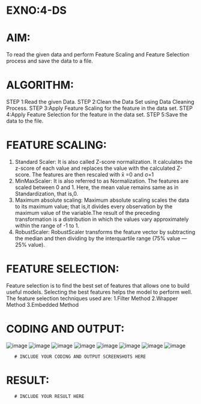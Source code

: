 # EXNO:4-DS
# AIM:
To read the given data and perform Feature Scaling and Feature Selection process and save the
data to a file.

# ALGORITHM:
STEP 1:Read the given Data.
STEP 2:Clean the Data Set using Data Cleaning Process.
STEP 3:Apply Feature Scaling for the feature in the data set.
STEP 4:Apply Feature Selection for the feature in the data set.
STEP 5:Save the data to the file.

# FEATURE SCALING:
1. Standard Scaler: It is also called Z-score normalization. It calculates the z-score of each value and replaces the value with the calculated Z-score. The features are then rescaled with x̄ =0 and σ=1
2. MinMaxScaler: It is also referred to as Normalization. The features are scaled between 0 and 1. Here, the mean value remains same as in Standardization, that is,0.
3. Maximum absolute scaling: Maximum absolute scaling scales the data to its maximum value; that is,it divides every observation by the maximum value of the variable.The result of the preceding transformation is a distribution in which the values vary approximately within the range of -1 to 1.
4. RobustScaler: RobustScaler transforms the feature vector by subtracting the median and then dividing by the interquartile range (75% value — 25% value).

# FEATURE SELECTION:
Feature selection is to find the best set of features that allows one to build useful models. Selecting the best features helps the model to perform well.
The feature selection techniques used are:
1.Filter Method
2.Wrapper Method
3.Embedded Method

# CODING AND OUTPUT:
![image](https://github.com/user-attachments/assets/597cf048-eb7d-4902-932b-c97b82c69ae7)
![image](https://github.com/user-attachments/assets/f723b9ad-412c-4988-b501-0225e3dd1881)
![image](https://github.com/user-attachments/assets/b85d9d0f-d282-4b48-b1da-15a8d406df48)
![image](https://github.com/user-attachments/assets/3f8df449-e949-4baa-9e61-e5a716666171)
![image](https://github.com/user-attachments/assets/f36c7f1c-008e-4b97-983c-00ee19f38ed1)
![image](https://github.com/user-attachments/assets/ecfb2ecd-ca07-44c8-8a75-8160e7926fd9)
![image](https://github.com/user-attachments/assets/dea9244e-3f6e-4ac4-8ef5-61f4139fff01)
![image](https://github.com/user-attachments/assets/1208e74d-bcef-4dd0-bc8c-6060c08388a2)








       # INCLUDE YOUR CODING AND OUTPUT SCREENSHOTS HERE
# RESULT:
       # INCLUDE YOUR RESULT HERE
